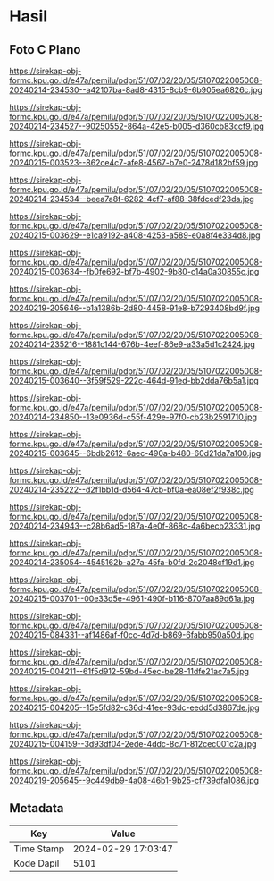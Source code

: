 # Hasil

## Foto C Plano

https://sirekap-obj-formc.kpu.go.id/e47a/pemilu/pdpr/51/07/02/20/05/5107022005008-20240214-234530--a42107ba-8ad8-4315-8cb9-6b905ea6826c.jpg

https://sirekap-obj-formc.kpu.go.id/e47a/pemilu/pdpr/51/07/02/20/05/5107022005008-20240214-234527--90250552-864a-42e5-b005-d360cb83ccf9.jpg

https://sirekap-obj-formc.kpu.go.id/e47a/pemilu/pdpr/51/07/02/20/05/5107022005008-20240215-003523--862ce4c7-afe8-4567-b7e0-2478d182bf59.jpg

https://sirekap-obj-formc.kpu.go.id/e47a/pemilu/pdpr/51/07/02/20/05/5107022005008-20240214-234534--beea7a8f-6282-4cf7-af88-38fdcedf23da.jpg

https://sirekap-obj-formc.kpu.go.id/e47a/pemilu/pdpr/51/07/02/20/05/5107022005008-20240215-003629--e1ca9192-a408-4253-a589-e0a8f4e334d8.jpg

https://sirekap-obj-formc.kpu.go.id/e47a/pemilu/pdpr/51/07/02/20/05/5107022005008-20240215-003634--fb0fe692-bf7b-4902-9b80-c14a0a30855c.jpg

https://sirekap-obj-formc.kpu.go.id/e47a/pemilu/pdpr/51/07/02/20/05/5107022005008-20240219-205646--b1a1386b-2d80-4458-91e8-b7293408bd9f.jpg

https://sirekap-obj-formc.kpu.go.id/e47a/pemilu/pdpr/51/07/02/20/05/5107022005008-20240214-235216--1881c144-676b-4eef-86e9-a33a5d1c2424.jpg

https://sirekap-obj-formc.kpu.go.id/e47a/pemilu/pdpr/51/07/02/20/05/5107022005008-20240215-003640--3f59f529-222c-464d-91ed-bb2dda76b5a1.jpg

https://sirekap-obj-formc.kpu.go.id/e47a/pemilu/pdpr/51/07/02/20/05/5107022005008-20240214-234850--13e0936d-c55f-429e-97f0-cb23b2591710.jpg

https://sirekap-obj-formc.kpu.go.id/e47a/pemilu/pdpr/51/07/02/20/05/5107022005008-20240215-003645--6bdb2612-6aec-490a-b480-60d21da7a100.jpg

https://sirekap-obj-formc.kpu.go.id/e47a/pemilu/pdpr/51/07/02/20/05/5107022005008-20240214-235222--d2f1bb1d-d564-47cb-bf0a-ea08ef2f938c.jpg

https://sirekap-obj-formc.kpu.go.id/e47a/pemilu/pdpr/51/07/02/20/05/5107022005008-20240214-234943--c28b6ad5-187a-4e0f-868c-4a6becb23331.jpg

https://sirekap-obj-formc.kpu.go.id/e47a/pemilu/pdpr/51/07/02/20/05/5107022005008-20240214-235054--4545162b-a27a-45fa-b0fd-2c2048cf19d1.jpg

https://sirekap-obj-formc.kpu.go.id/e47a/pemilu/pdpr/51/07/02/20/05/5107022005008-20240215-003701--00e33d5e-4961-490f-b116-8707aa89d61a.jpg

https://sirekap-obj-formc.kpu.go.id/e47a/pemilu/pdpr/51/07/02/20/05/5107022005008-20240215-084331--af1486af-f0cc-4d7d-b869-6fabb950a50d.jpg

https://sirekap-obj-formc.kpu.go.id/e47a/pemilu/pdpr/51/07/02/20/05/5107022005008-20240215-004211--61f5d912-59bd-45ec-be28-11dfe21ac7a5.jpg

https://sirekap-obj-formc.kpu.go.id/e47a/pemilu/pdpr/51/07/02/20/05/5107022005008-20240215-004205--15e5fd82-c36d-41ee-93dc-eedd5d3867de.jpg

https://sirekap-obj-formc.kpu.go.id/e47a/pemilu/pdpr/51/07/02/20/05/5107022005008-20240215-004159--3d93df04-2ede-4ddc-8c71-812cec001c2a.jpg

https://sirekap-obj-formc.kpu.go.id/e47a/pemilu/pdpr/51/07/02/20/05/5107022005008-20240219-205645--9c449db9-4a08-46b1-9b25-cf739dfa1086.jpg


## Metadata

| Key        | Value               |
| ---------- | ------------------- |
| Time Stamp | 2024-02-29 17:03:47 |
| Kode Dapil | 5101                |



